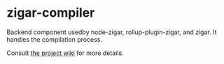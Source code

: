 # zigar-compiler

Backend component usedby node-zigar, rollup-plugin-zigar, and zigar. It handles the compilation
process. 

Consult [the project wiki](https://github.com/chung-leong/zigar/wiki) for more details.
